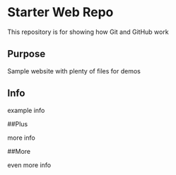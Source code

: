 # Starter Web Repo

This repository is for showing how Git and GitHub work

## Purpose

Sample website with plenty of files for demos

## Info

example info

##Plus

more info

##More

even more info